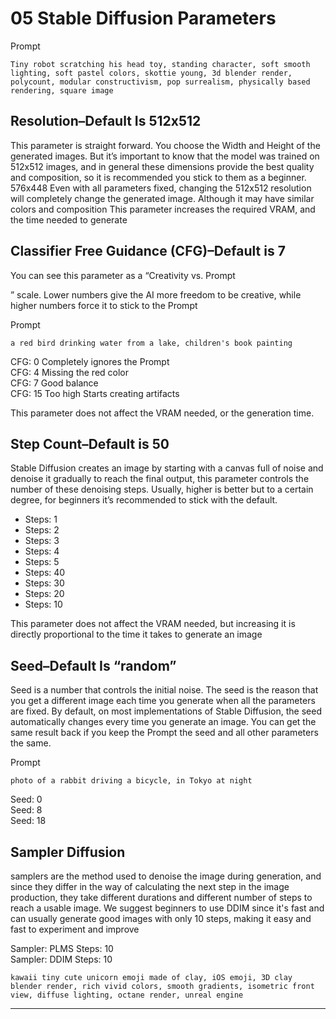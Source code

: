 # 05 Stable Diffusion Parameters

Prompt

	Tiny robot scratching his head toy, standing character, soft smooth lighting, soft pastel colors, skottie young, 3d blender render, polycount, modular constructivism, pop surrealism, physically based rendering, square image 

## Resolution–Default Is 512x512

This parameter is straight forward. You choose the Width and Height of the generated images. But it’s important to know that the model was trained on 512x512 images, and in general these dimensions provide the best quality and composition, so it is recommended you stick to them as a beginner. 576x448 Even with all parameters fixed, changing the 512x512 resolution will completely change the generated image. Although it may have similar colors and composition This parameter increases the required VRAM, and the time needed to generate

## Classifier Free Guidance (CFG)–Default is 7

You can see this parameter as a “Creativity vs. Prompt

” scale. Lower numbers give the AI more freedom to be creative, while higher numbers force it to stick to the Prompt

Prompt

	a red bird drinking water from a lake, children's book painting

CFG: 0 Completely ignores the Prompt  
CFG: 4 Missing the red color  
CFG: 7 Good balance  
CFG: 15 Too high Starts creating artifacts

This parameter does not affect the VRAM needed, or the generation time.

## Step Count–Default is 50

Stable Diffusion creates an image by starting with a canvas full of noise and denoise it gradually to reach the final output, this parameter controls the number of these denoising steps. Usually, higher is better but to a certain degree, for beginners it’s recommended to stick with the default.

- Steps: 1
- Steps: 2
- Steps: 3
- Steps: 4
- Steps: 5
- Steps: 40
- Steps: 30
- Steps: 20
- Steps: 10

This parameter does not affect the VRAM needed, but increasing it is directly proportional to the time it takes to generate an image

## Seed–Default Is “random”

Seed is a number that controls the initial noise. The seed is the reason that you get a different image each time you generate when all the parameters are fixed. By default, on most implementations of Stable Diffusion, the seed automatically changes every time you generate an image. You can get the same result back if you keep the Prompt the seed and all other parameters the same.

Prompt

	photo of a rabbit driving a bicycle, in Tokyo at night

Seed: 0  
Seed: 8  
Seed: 18

## Sampler Diffusion

samplers are the method used to denoise the image during generation, and since they differ in the way of calculating the next step in the image production, they take different durations and different number of steps to reach a usable image. We suggest beginners to use DDIM since it's fast and can usually generate good images with only 10 steps, making it easy and fast to experiment and improve

Sampler: PLMS Steps: 10  
Sampler: DDIM Steps: 10

	kawaii tiny cute unicorn emoji made of clay, iOS emoji, 3D clay blender render, rich vivid colors, smooth gradients, isometric front view, diffuse lighting, octane render, unreal engine

---
